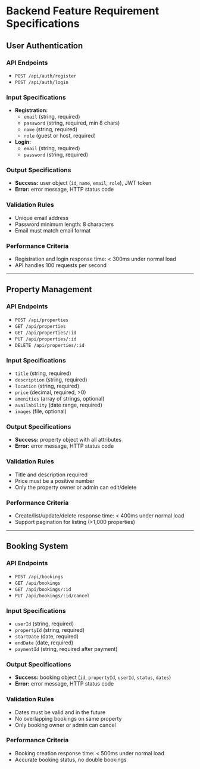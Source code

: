 # Backend Feature Requirement Specifications

## User Authentication

### API Endpoints
- `POST /api/auth/register`
- `POST /api/auth/login`

### Input Specifications
- **Registration:**
    - `email` (string, required)
    - `password` (string, required, min 8 chars)
    - `name` (string, required)
    - `role` (guest or host, required)
- **Login:**
    - `email` (string, required)
    - `password` (string, required)

### Output Specifications
- **Success:** user object (`id`, `name`, `email`, `role`), JWT token
- **Error:** error message, HTTP status code

### Validation Rules
- Unique email address
- Password minimum length: 8 characters
- Email must match email format

### Performance Criteria
- Registration and login response time: < 300ms under normal load
- API handles 100 requests per second

---

## Property Management

### API Endpoints
- `POST /api/properties`
- `GET /api/properties`
- `GET /api/properties/:id`
- `PUT /api/properties/:id`
- `DELETE /api/properties/:id`

### Input Specifications
- `title` (string, required)
- `description` (string, required)
- `location` (string, required)
- `price` (decimal, required, >0)
- `amenities` (array of strings, optional)
- `availability` (date range, required)
- `images` (file, optional)

### Output Specifications
- **Success:** property object with all attributes
- **Error:** error message, HTTP status code

### Validation Rules
- Title and description required
- Price must be a positive number
- Only the property owner or admin can edit/delete

### Performance Criteria
- Create/list/update/delete response time: < 400ms under normal load
- Support pagination for listing (>1,000 properties)

---

## Booking System

### API Endpoints
- `POST /api/bookings`
- `GET /api/bookings`
- `GET /api/bookings/:id`
- `PUT /api/bookings/:id/cancel`

### Input Specifications
- `userId` (string, required)
- `propertyId` (string, required)
- `startDate` (date, required)
- `endDate` (date, required)
- `paymentId` (string, required after payment)

### Output Specifications
- **Success:** booking object (`id`, `propertyId`, `userId`, `status`, `dates`)
- **Error:** error message, HTTP status code

### Validation Rules
- Dates must be valid and in the future
- No overlapping bookings on same property
- Only booking owner or admin can cancel

### Performance Criteria
- Booking creation response time: < 500ms under normal load
- Accurate booking status, no double bookings
